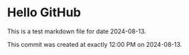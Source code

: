 # Hello GitHub
This is a test markdown file for date 2024-08-13.

This commit was created at exactly 12:00 PM on 2024-08-13.
